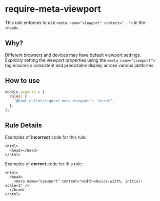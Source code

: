 # require-meta-viewport

This rule enforces to use `<meta name="viewport" content="..">` in the `<head>`.

## Why?

Different browsers and devices may have default viewport settings.
Explicitly setting the viewport properties using the `<meta name="viewport">` tag ensures a consistent and predictable display across various platforms.

## How to use

```js,.eslintrc.js
module.exports = {
  rules: {
    "@html-eslint/require-meta-viewport": "error",
  },
};
```

## Rule Details

Examples of **incorrect** code for this rule:

```html,incorrect
<html>
  <head></head>
</html>
```

Examples of **correct** code for this rule:

```html,correct
<html>
  <head>
    <meta name="viewport" content="width=device-width, initial-scale=1" />
  </head>
</html>
```
